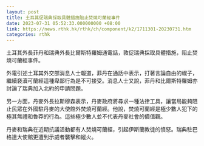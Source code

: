 ```yaml
---
layout: post
title: 土耳其促瑞典採取具體措施阻止焚燒可蘭經事件
date: 2023-07-31 05:52:33.000000000 +08:00
link: https://news.rthk.hk/rthk/ch/component/k2/1711301-20230731.htm
categories: rthk
---
```


土耳其外長菲丹和瑞典外長比爾斯特羅姆通電話，敦促瑞典採取具體措施，阻止焚燒可蘭經事件。

外電引述土耳其外交部消息人士報道，菲丹在通話中表示，打著言論自由的幌子，繼續褻瀆可蘭經這種卑鄙行為是不可接受。消息人士又說，菲丹和比爾斯特羅姆亦討論了瑞典加入北約的申請問題。

另一方面，丹麥外長拉斯穆森表示，丹麥政府將尋求一種法律工具，讓當局能夠阻止民眾在外國駐丹麥的大使館外焚燒可蘭經。他說，焚燒可蘭經是極少數人犯下的極其無禮和魯莽的行為。這些極少數人並不代表丹麥社會的價值觀。

丹麥和瑞典在近期抗議活動都有人焚燒可蘭經，引起伊斯蘭教徒的憤怒。瑞典駐巴格達大使館更遭到示威者襲擊和縱火。
